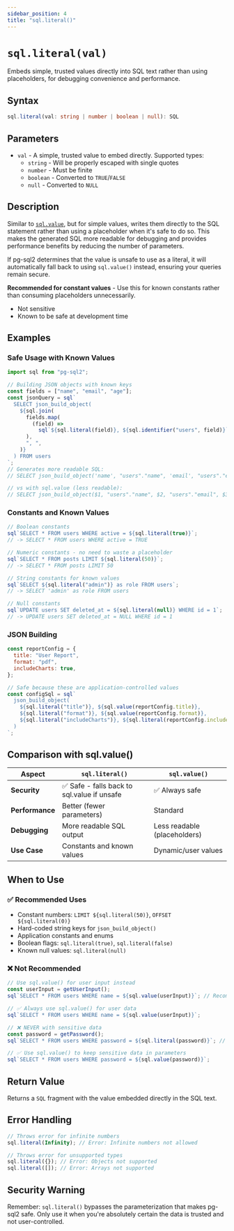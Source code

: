 ```yaml
---
sidebar_position: 4
title: "sql.literal()"
---
```


# `sql.literal(val)`

Embeds simple, trusted values directly into SQL text rather than using placeholders, for debugging convenience and performance.

## Syntax

```typescript
sql.literal(val: string | number | boolean | null): SQL
```

## Parameters

- `val` - A simple, trusted value to embed directly. Supported types:
  - `string` - Will be properly escaped with single quotes
  - `number` - Must be finite
  - `boolean` - Converted to `TRUE`/`FALSE`
  - `null` - Converted to `NULL`

## Description

Similar to [`sql.value`](./sql-value.md), but for simple values, writes them directly to the SQL statement rather than using a placeholder when it's safe to do so. This makes the generated SQL more readable for debugging and provides performance benefits by reducing the number of parameters.

If pg-sql2 determines that the value is unsafe to use as a literal, it will automatically fall back to using `sql.value()` instead, ensuring your queries remain secure.

**Recommended for constant values** - Use this for known constants rather than consuming placeholders unnecessarily.

- Not sensitive
- Known to be safe at development time

## Examples

### Safe Usage with Known Values

```js
import sql from "pg-sql2";

// Building JSON objects with known keys
const fields = ["name", "email", "age"];
const jsonQuery = sql`
  SELECT json_build_object(
    ${sql.join(
      fields.map(
        (field) =>
          sql`${sql.literal(field)}, ${sql.identifier("users", field)}`,
      ),
      ", ",
    )}
  ) FROM users
`;
// Generates more readable SQL:
// SELECT json_build_object('name', "users"."name", 'email', "users"."email", 'age', "users"."age") FROM users

// vs with sql.value (less readable):
// SELECT json_build_object($1, "users"."name", $2, "users"."email", $3, "users"."age") FROM users
```

### Constants and Known Values

```js
// Boolean constants
sql`SELECT * FROM users WHERE active = ${sql.literal(true)}`;
// -> SELECT * FROM users WHERE active = TRUE

// Numeric constants - no need to waste a placeholder
sql`SELECT * FROM posts LIMIT ${sql.literal(50)}`;
// -> SELECT * FROM posts LIMIT 50

// String constants for known values
sql`SELECT ${sql.literal("admin")} as role FROM users`;
// -> SELECT 'admin' as role FROM users

// Null constants
sql`UPDATE users SET deleted_at = ${sql.literal(null)} WHERE id = 1`;
// -> UPDATE users SET deleted_at = NULL WHERE id = 1
```

### JSON Building

```js
const reportConfig = {
  title: "User Report",
  format: "pdf",
  includeCharts: true,
};

// Safe because these are application-controlled values
const configSql = sql`
  json_build_object(
    ${sql.literal("title")}, ${sql.value(reportConfig.title)},
    ${sql.literal("format")}, ${sql.value(reportConfig.format)}, 
    ${sql.literal("includeCharts")}, ${sql.literal(reportConfig.includeCharts)}
  )
`;
```

## Comparison with sql.value()

| Aspect          | `sql.literal()`                             | `sql.value()`                |
| --------------- | ------------------------------------------- | ---------------------------- |
| **Security**    | ✅ Safe - falls back to sql.value if unsafe | ✅ Always safe               |
| **Performance** | Better (fewer parameters)                   | Standard                     |
| **Debugging**   | More readable SQL output                    | Less readable (placeholders) |
| **Use Case**    | Constants and known values                  | Dynamic/user values          |

## When to Use

### ✅ Recommended Uses

- Constant numbers: `LIMIT ${sql.literal(50)}`, `OFFSET ${sql.literal(0)}`
- Hard-coded string keys for `json_build_object()`
- Application constants and enums
- Boolean flags: `sql.literal(true)`, `sql.literal(false)`
- Known null values: `sql.literal(null)`

### ❌ Not Recommended

```js
// Use sql.value() for user input instead
const userInput = getUserInput();
sql`SELECT * FROM users WHERE name = ${sql.value(userInput)}`; // Recommended

// ✅ Always use sql.value() for user data
sql`SELECT * FROM users WHERE name = ${sql.value(userInput)}`;

// ❌ NEVER with sensitive data
const password = getPassword();
sql`SELECT * FROM users WHERE password = ${sql.literal(password)}`; // Exposes password in logs!

// ✅ Use sql.value() to keep sensitive data in parameters
sql`SELECT * FROM users WHERE password = ${sql.value(password)}`;
```

## Return Value

Returns a `SQL` fragment with the value embedded directly in the SQL text.

## Error Handling

```js
// Throws error for infinite numbers
sql.literal(Infinity); // Error: Infinite numbers not allowed

// Throws error for unsupported types
sql.literal({}); // Error: Objects not supported
sql.literal([]); // Error: Arrays not supported
```

## Security Warning

Remember: `sql.literal()` bypasses the parameterization that makes pg-sql2 safe. Only use it when you're absolutely certain the data is trusted and not user-controlled.
